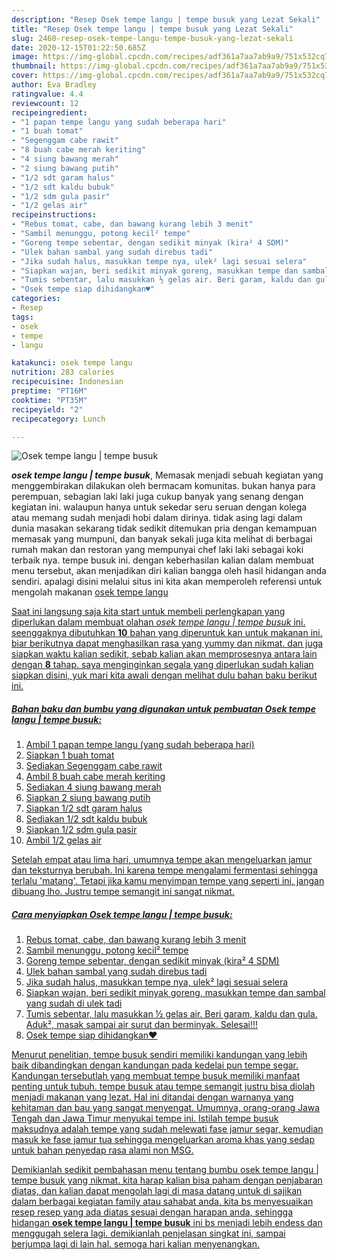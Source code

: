 ```yaml
---
description: "Resep Osek tempe langu | tempe busuk yang Lezat Sekali"
title: "Resep Osek tempe langu | tempe busuk yang Lezat Sekali"
slug: 2460-resep-osek-tempe-langu-tempe-busuk-yang-lezat-sekali
date: 2020-12-15T01:22:50.685Z
image: https://img-global.cpcdn.com/recipes/adf361a7aa7ab9a9/751x532cq70/osek-tempe-langu-tempe-busuk-foto-resep-utama.jpg
thumbnail: https://img-global.cpcdn.com/recipes/adf361a7aa7ab9a9/751x532cq70/osek-tempe-langu-tempe-busuk-foto-resep-utama.jpg
cover: https://img-global.cpcdn.com/recipes/adf361a7aa7ab9a9/751x532cq70/osek-tempe-langu-tempe-busuk-foto-resep-utama.jpg
author: Eva Bradley
ratingvalue: 4.4
reviewcount: 12
recipeingredient:
- "1 papan tempe langu yang sudah beberapa hari"
- "1 buah tomat"
- "Segenggam cabe rawit"
- "8 buah cabe merah keriting"
- "4 siung bawang merah"
- "2 siung bawang putih"
- "1/2 sdt garam halus"
- "1/2 sdt kaldu bubuk"
- "1/2 sdm gula pasir"
- "1/2 gelas air"
recipeinstructions:
- "Rebus tomat, cabe, dan bawang kurang lebih 3 menit"
- "Sambil menunggu, potong kecil² tempe"
- "Goreng tempe sebentar, dengan sedikit minyak (kira² 4 SDM)"
- "Ulek bahan sambal yang sudah direbus tadi"
- "Jika sudah halus, masukkan tempe nya, ulek² lagi sesuai selera"
- "Siapkan wajan, beri sedikit minyak goreng, masukkan tempe dan sambal yang sudah di ulek tadi"
- "Tumis sebentar, lalu masukkan ½ gelas air. Beri garam, kaldu dan gula. Aduk², masak sampai air surut dan berminyak. Selesai!!!"
- "Osek tempe siap dihidangkan♥️"
categories:
- Resep
tags:
- osek
- tempe
- langu

katakunci: osek tempe langu 
nutrition: 283 calories
recipecuisine: Indonesian
preptime: "PT16M"
cooktime: "PT35M"
recipeyield: "2"
recipecategory: Lunch

---
```



![Osek tempe langu | tempe busuk](https://img-global.cpcdn.com/recipes/adf361a7aa7ab9a9/751x532cq70/osek-tempe-langu-tempe-busuk-foto-resep-utama.jpg)

<b><i>osek tempe langu | tempe busuk</i></b>, Memasak menjadi sebuah kegiatan yang menggembirakan dilakukan oleh bermacam komunitas. bukan hanya para perempuan, sebagian laki laki juga cukup banyak yang senang dengan kegiatan ini. walaupun hanya untuk sekedar seru seruan dengan kolega atau memang sudah menjadi hobi dalam dirinya. tidak asing lagi dalam dunia masakan sekarang tidak sedikit ditemukan pria dengan kemampuan memasak yang mumpuni, dan banyak sekali juga kita melihat di berbagai rumah makan dan restoran yang mempunyai chef laki laki sebagai koki terbaik nya.
 tempe busuk ini. dengan keberhasilan kalian dalam membuat menu tersebut, akan menjadikan diri kalian bangga oleh hasil hidangan anda sendiri. apalagi disini melalui situs ini kita akan memperoleh referensi untuk mengolah makanan <u>osek tempe langu 

Saat ini langsung saja kita start untuk membeli perlengkapan yang diperlukan dalam membuat olahan <u><i>osek tempe langu | tempe busuk</i></u> ini. seenggaknya dibutuhkan <b>10</b> bahan yang diperuntuk kan untuk makanan ini. biar berikutnya dapat menghasilkan rasa yang yummy dan nikmat. dan juga siapkan waktu kalian sedikit, sebab kalian akan memprosesnya antara lain dengan <b>8</b> tahap. saya menginginkan segala yang diperlukan sudah kalian siapkan disini, yuk mari kita awali dengan melihat dulu bahan baku berikut ini.

<!--inarticleads1-->

##### Bahan baku dan bumbu yang digunakan untuk pembuatan Osek tempe langu | tempe busuk:

1. Ambil 1 papan tempe langu (yang sudah beberapa hari)
1. Siapkan 1 buah tomat
1. Sediakan Segenggam cabe rawit
1. Ambil 8 buah cabe merah keriting
1. Sediakan 4 siung bawang merah
1. Siapkan 2 siung bawang putih
1. Siapkan 1/2 sdt garam halus
1. Sediakan 1/2 sdt kaldu bubuk
1. Siapkan 1/2 sdm gula pasir
1. Ambil 1/2 gelas air


Setelah empat atau lima hari, umumnya tempe akan mengeluarkan jamur dan teksturnya berubah. Ini karena tempe mengalami fermentasi sehingga terlalu &#39;matang&#39;. Tetapi jika kamu menyimpan tempe yang seperti ini, jangan dibuang lho. Justru tempe semangit ini sangat nikmat. 

<!--inarticleads2-->

##### Cara menyiapkan Osek tempe langu | tempe busuk:

1. Rebus tomat, cabe, dan bawang kurang lebih 3 menit
1. Sambil menunggu, potong kecil² tempe
1. Goreng tempe sebentar, dengan sedikit minyak (kira² 4 SDM)
1. Ulek bahan sambal yang sudah direbus tadi
1. Jika sudah halus, masukkan tempe nya, ulek² lagi sesuai selera
1. Siapkan wajan, beri sedikit minyak goreng, masukkan tempe dan sambal yang sudah di ulek tadi
1. Tumis sebentar, lalu masukkan ½ gelas air. Beri garam, kaldu dan gula. Aduk², masak sampai air surut dan berminyak. Selesai!!!
1. Osek tempe siap dihidangkan♥️


Menurut penelitian, tempe busuk sendiri memiliki kandungan yang lebih baik dibandingkan dengan kandungan pada kedelai pun tempe segar. Kandungan tersebutlah yang membuat tempe busuk memiliki manfaat penting untuk tubuh. tempe busuk atau tempe semangit justru bisa diolah menjadi makanan yang lezat. Hal ini ditandai dengan warnanya yang kehitaman dan bau yang sangat menyengat. Umumnya, orang-orang Jawa Tengah dan Jawa Timur menyukai tempe ini. Istilah tempe busuk maksudnya adalah tempe yang sudah melewati fase jamur segar, kemudian masuk ke fase jamur tua sehingga mengeluarkan aroma khas yang sedap untuk bahan penyedap rasa alami non MSG. 

Demikianlah sedikit pembahasan menu tentang bumbu <u>osek tempe langu | tempe busuk</u> yang nikmat. kita harap kalian bisa paham dengan penjabaran diatas, dan kalian dapat mengolah lagi di masa datang untuk di sajikan dalam berbagai kegiatan family atau sahabat anda. kita bs menyesuaikan resep resep yang ada diatas sesuai dengan harapan anda, sehingga hidangan <b>osek tempe langu | tempe busuk</b> ini bs menjadi lebih endess dan menggugah selera lagi. demikianlah penjelasan singkat ini, sampai berjumpa lagi di lain hal. semoga hari kalian menyenangkan.
